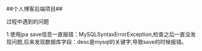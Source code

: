 ##个人博客后端项目##

过程中遇到的问题

1.使用jpa save信息一直报错：MySQLSyntaxErrorException,检查之后一直没发现问题,后来发现数据库字段：desc是mysql的关键字,导致save的时候报错。
